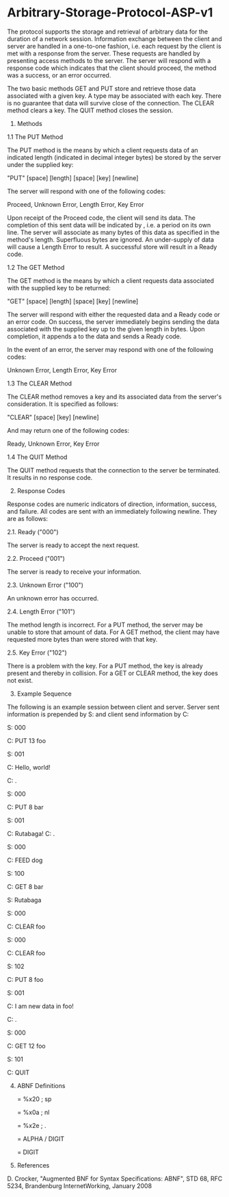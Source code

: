 # Arbitrary-Storage-Protocol-ASP-v1
The protocol supports the storage and retrieval of arbitrary data for the duration of a network session.  Information exchange between the client and server are handled in a one-to-one fashion, i.e. each request by the client is met with a response from the server.  These requests are handled by presenting access methods to the server.  The server will respond with a response code which indicates that the client should proceed, the method was a success, or an error occurred.

The two basic methods GET and PUT store and retrieve those data associated with
a given key.  A type may be associated with each key.  There is no guarantee
that data will survive close of the connection.  The CLEAR method clears a key.
The QUIT method closes the session.


1. Methods


1.1 The PUT Method

The PUT method is the means by which a client requests data of an indicated
length (indicated in decimal integer bytes) be stored by the server under the
supplied key:

   "PUT" [space] [length] [space] [key] [newline]

The server will respond with one of the following codes:

   Proceed, Unknown Error, Length Error, Key Error

Upon receipt of the Proceed code, the client will send its data.  The completion
of this sent data will be indicated by <newline> <period> <newline>, i.e. a
period on its own line.  The server will associate as many bytes of this data as
specified in the method's length.  Superfluous bytes are ignored.  An
under-supply of data will cause a Length Error to result.  A successful store
will result in a Ready code.


1.2 The GET Method

The GET method is the means by which a client requests data associated with the
supplied key to be returned:

   "GET" [space] [length] [space] [key] [newline]

The server will respond with either the requested data and a Ready code or an
error code.  On success, the server immediately begins sending the data
associated with the supplied key up to the given length in bytes.  Upon
completion, it appends a <newline> to the data and sends a Ready code.

In the event of an error, the server may respond with one of the following
codes: 

   Unknown Error, Length Error, Key Error


1.3 The CLEAR Method

The CLEAR method removes a key and its associated data from the server's
consideration.  It is specified as follows:

   "CLEAR" [space] [key] [newline]

And may return one of the following codes:

   Ready, Unknown Error, Key Error


1.4 The QUIT Method

The QUIT method requests that the connection to the server be terminated.  It
results in no response code.


2. Response Codes

Response codes are numeric indicators of direction, information, success, and
failure.  All codes are sent with an immediately following newline.  They are as
follows:


2.1. Ready ("000")

The server is ready to accept the next request.


2.2. Proceed ("001")

The server is ready to receive your information.


2.3. Unknown Error ("100")

An unknown error has occurred.


2.4. Length Error ("101")

The method length is incorrect.  For a PUT method, the server may be unable to
store that amount of data.  For A GET method, the client may have requested more
bytes than were stored with that key.


2.5. Key Error ("102")

There is a problem with the key.  For a PUT method, the key is already present
and thereby in collision.  For a GET or CLEAR method, the key does not exist.


3. Example Sequence

The following is an example session between client and server.  Server sent
information is prepended by S: and client send information by C:

   S: 000
   
   C: PUT 13 foo
   
   S: 001
   
   C: Hello, world!
   
   C: .
   
   S: 000
   
   C: PUT 8 bar
   
   S: 001
   
   C: Rutabaga!
   C: .
   
   S: 000
   
   C: FEED dog
   
   S: 100
   
   C: GET 8 bar
   
   S: Rutabaga
   
   S: 000
   
   C: CLEAR foo
   
   S: 000
   
   C: CLEAR foo
   
   S: 102
   
   C: PUT 8 foo
   
   S: 001
   
   C: I am new data in foo!
   
   C: .
   
   S: 000
   
   C: GET 12 foo
   
   S: 101
   
   C: QUIT
   
4. ABNF Definitions

   <space>   = %x20 ; sp
   
   <newline> = %x0a ; nl
   
   <period>  = %x2e ; .
   
   <key>     = ALPHA / DIGIT
   
   <length>  = DIGIT


5. References

D. Crocker, "Augmented BNF for Syntax Specifications: ABNF", STD 68, RFC 5234,
Brandenburg InternetWorking, January 2008
